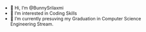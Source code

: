 - 👋 Hi, I’m @BunnySrilaxmi
- 👀 I’m interested in Coding Skills
- 🌱 I’m currently presuving my Graduation in Computer Science Engineering Stream.
<!---- 💞️ I’m looking to collaborate on ...
- 📫 How to reach me ...
- 😄 Pronouns: ...
- ⚡ Fun fact: ...

<!---
BunnySrilaxmi/BunnySrilaxmi is a ✨ special ✨ repository because its `README.md` (this file) appears on your GitHub profile.
You can click the Preview link to take a look at your changes.
--->

